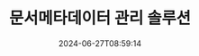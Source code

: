 ---
############################# Static ############################
layout: "family"
date:  2024-06-27T08:59:14
draft: false

product: "Metadata"
product_tag: "metadata"

lang: ko

############################# Head ############################
head_title: "GroupDocs의 .NET, Java, Node.js, Python API 및 온라인 메타데이터 조작 앱"
head_description: "C# .NET 및 Java에 기본으로 제공되는 문서 메타데이터 API입니다. 널리 사용되는 모든 형식의 메타 정보를 읽고, 쓰고, 편집하고 비교할 수 있습니다. 메타데이터를 분석하고 내보냅니다."

############################# Header ############################
title: "문서메타데이터 관리 솔루션"
description:  |
  널리 사용되는 플랫폼에서 문서, 이미지 및 기타 파일 형식의 메타데이터를 읽고, 편집하고, 교체하고, 제거하는 API 및 앱입니다.

  비즈니스 파일과 문서에 숨겨진 메타데이터 정보를 추가하세요.

  문서에 이미 표시된 메타데이터를 수정하거나 제거합니다.

  문서 및 파일 메타데이터에 대한 정보를 수집하고 분석합니다.

############################# Supported Platforms ###############################
supported_platforms:
  enable: true
  head_title: "플랫폼을 선택하세요"
  title: "플랫폼 독립성"
  description: "GroupDocs.Metadata은(는) 다양한 운영 체제 및 프레임워크와 호환됩니다."
  details_link_title: "더 알아보기"

  items:
    # items loop
    - title: ".NET"
      description: GroupDocs.Metadata .NET 
      color: "blue"
      tag: "net"
      link: "/metadata/net/"
      features_link: "https://docs.groupdocs.com/metadata/net/system-requirements/"
      features:
          # features loop
          - rows: "3"
            content: |
                    .NET Core 3.0 or higher <br> .NET 5.0 or higher <br> .NET Standard 2.1
      
          # features loop
          - rows: "1"
            content: |
                    Windows <br> Linux <br> Mac OS
      
          # features loop
          - rows: "4"
            content: |
                    Microsoft Visual Studio <br> JetBrains Rider <br> Microsoft Visual Code
      
          # features loop
          - rows: "1"
            content: |
                    70+ file formats
      

    # items loop
    - title: "Java"
      description: GroupDocs.Metadata Java
      color: "red"
      tag: "java"
      link: "/metadata/java/"
      features_link: "https://docs.groupdocs.com/metadata/java/system-requirements/"
      features:
          # features loop
          - rows: "3"
            content: |
                    J2SE 7.0 or higher <br> Kotlin
      
          # features loop
          - rows: "1"
            content: |
                    Windows <br> Linux <br> Mac OS
      
          # features loop
          - rows: "4"
            content: |
                    IntelliJ IDEA <br> Eclipse <br> NetBeans
      
          # features loop
          - rows: "1"
            content: |
                    70+ file formats

    # items loop
    - title: "Node.js"
      description: GroupDocs.Metadata Node.js
      color: "green"
      tag: "nodejs-java"
      link: "/metadata/nodejs-java/"
      features_link: "https://docs.groupdocs.com/metadata/nodejs-java/system-requirements/"
      features:
          # features loop
          - rows: "3"
            content: |
                    Node.js 16+ and J2SE 8.0 (1.8)+
      
          # features loop
          - rows: "1"
            content: |
                    Windows <br> Linux <br> Mac OS
      
          # features loop
          - rows: "4"
            content: |
                    Atom <br> Visual Studio Code <br> 다른 텍스트 편집기
      
          # features loop
          - rows: "1"
            content: |
                    70+ file formats

    # items loop
    - title: "Python"
      description: GroupDocs.Metadata Python
      color: "yellow"
      tag: "python-net"
      link: "/metadata/python-net/"
      features_link: "https://docs.groupdocs.com/metadata/python-net/system-requirements/"
      features:
          # features loop
          - rows: "3"
            content: |
                    Python 3.9+ and .Net 6+
      
          # features loop
          - rows: "1"
            content: |
                    Windows <br> Linux <br> Mac OS
      
          # features loop
          - rows: "4"
            content: |
                    IDLE <br> PyCharm <br> Visual Studio Code
      
          # features loop
          - rows: "1"
            content: |
                    70+ file formats

############################# Features ###############################
features:
  enable: true
  title: "GroupDocs.Metadata 기능 검토"
  description: "당사의 솔루션은 이미지 및 사무실 문서를 포함하여 널리 사용되는 다양한 파일 형식의 메타데이터를 조작하도록 설계되었습니다."

  items:
    # items loop
    - icon: "protect"
      title: "비즈니스 정보를 보호하세요"
      content: "민감한 파일과 문서에 숨겨진 메타데이터를 추가하세요."

    # items loop
    - icon: "control"
      title: "제어 문서 메타데이터"
      content: "문서에 포함된 메타데이터에 대한 자세한 정보를 수집합니다."

    # items loop
    - icon: "manipulate"
      title: "메타데이터 정보 조작"
      content: "지원되는 다양한 파일 형식의 콘텐츠를 수정하거나 메타데이터를 삭제하세요."

    # items loop
    - icon: "additional"
      title: "다양한 추가 기능"
      content: "문서 미리보기, 메타데이터 패키지 추출 등"

############################# Code Samples ###############################
code_samples:
  enable: true
  title: "메타데이터를 사용하여 문서 보호"
  description: "GroupDocs.Metadata 일반적인 작업 코드 예시입니다."

  items:
    # items loop
    - title: "이미지 및 문서에서 불필요한 메타데이터 제거"
      content: "GroupDocs.Metadata을 사용하면 파일과 문서에서 숨겨진 정보를 쉽게 제거할 수 있습니다. 이미지를 촬영한 시기와 장소 등의 세부 정보를 빠르게 삭제하거나 Office 문서에서 작성자 및 편집자 정보를 제거할 수 있습니다."
      samples:
          # samples loop
          - language: "C#"
            color: "blue"
            content: |
                    <code class="language-csharp" data-lang="csharp">
                        // 문서 경로를 Metadata 생성자에 전달합니다.

                        using (Metadata metadata = new Metadata("source.docx"))
                        {
                            // 작성자 및 편집자에 연결된 문서 속성 제거
                            var affected = metadata.RemoveProperties(
                                p => p.Tags.Contains(Tags.Person.Creator) ||
                                    p.Tags.Contains(Tags.Person.Editor));

                            // 메타데이터 제거 처리 결과
                            Console.WriteLine("Properties removed: {0}", affected);

                            // 정리된 문서 저장
                            metadata.Save("result.docx");
                        }                    
                    </code>

          # samples loop
          - language: "Java"
            color: "red"
            content: |
                    <code class="language-java" data-lang="java">
                        // 문서 경로를 Metadata 생성자에 전달합니다.

                        try (Metadata metadata = new Metadata("source.docx"){

                            // 작성자 및 편집자에 연결된 문서 속성 제거
                            int affected = metadata.removeProperties(
                                new ContainsTagSpecification(Tags.getPerson().getCreator()).or(
                                new ContainsTagSpecification(Tags.getPerson().getEditor())));

                            // 메타데이터 제거 처리 결과
                            System.out.println(String.format("Properties removed: %s", affected));

                            // 정리된 문서 저장
                            metadata.save("result.docx");
                        }

                    </code>

          # samples loop
          - language: "TypeScript"
            color: "green"
            content: |
                    <code class="language-java" data-lang="javascript">
                        // 문서 경로를 Metadata 생성자에 전달합니다.

                        const metadata = new groupdocs.metadata.Metadata("source.docx");
    
                        // 작성자 및 편집자에 연결된 문서 속성 제거
                        var affected = metadata.removeProperties(
                            new groupdocs.metadata.ContainsTagSpecification(groupdocs.metadata.Tags.getPerson().getCreator()).or(
                            new groupdocs.metadata.ContainsTagSpecification(groupdocs.metadata.Tags.getPerson().getEditor()))
                            );

                        // 메타데이터 제거 처리 결과
                        console.log('Properties removed: ${affected}');

                        // 정리된 문서 저장
                        metadata.save("result.docx");                        

                    </code>

          # samples loop
          - language: "Python"
            color: "yellow"
            content: |
                    <code class="python-net" data-lang="python">
                        import groupdocs.metadata as gm
                        
                        def run():

                            # 문서 경로를 Metadata 생성자에 전달합니다.
                            with gm.Metadata("input.docx") as metadata:

                                # 작성자 및 편집자에 연결된 문서 속성 제거
                                specification = gm.search.ContainsTagSpecification(gm.tagging.Tags.person.creator).
                                    either(gm.search.ContainsTagSpecification(gm.tagging.Tags.person.editor)).
                                    either(gm.search.OfTypeSpecification(gm.common.MetadataPropertyType.STRING).
                                    both(gm.search.WithValueSpecification("John")))
                                affected = metadata.remove_properties(specification)

                                # 메타데이터 제거 처리 결과
                                print(f"Properties removed: {affected}")

                                # 정리된 문서 저장
                                metadata.save("output.docx")

                    </code>

############################# Supported Formats ###############################
formats:
  enable: true
  title: "70개 이상의 형식이 지원됩니다."
  description: "GroupDocs.Metadata은 널리 사용되는 문서 및 파일 형식의 메타데이터를 제어하는 ​​데 도움이 됩니다."

############################# Metrics ###############################
metrics:
  enable: true
  title: "GroupDocs.Metadata 업적"
  description: "우리 도서관 성과의 주요 지표를 알아보세요"

  items:
    # items loop
    - number: "70+"
      title: "지원되는 형식"
      content: "GroupDocs.Metadata은 70개 이상의 널리 사용되는 파일 형식에 대한 메타데이터 조작을 지원합니다."

    # items loop
    - number: "700k"
      title: "NuGet 다운로드"
      content: ".NET NuGet 패키지용 GroupDocs.Metadata이(가) 700,000회 이상 다운로드되었습니다."

    # items loop
    - number: "15k"
      title: "메이븐 다운로드"
      content: "GroupDocs.Metadata은 Maven에서 15,000회 다운로드되었습니다. 강력한 Java 메타데이터 관리."

    # items loop
    - number: "140+"
      title: "행복한 고객"
      content: "개인 개발자와 유명 기업은 혁신적인 솔루션을 구축하기 위해 GroupDocs 제품을 선호합니다."


############################# Customers ###############################
customers:
  enable: true
  title: "우리의 행복한 고객"
  description: "GroupDocs 제품은 전 세계적으로 많은 고객들로부터 신뢰를 받고 있으며 전 세계적으로 경쟁력 있는 많은 비즈니스 솔루션에 사용됩니다."

  items:
    # items loop
    - title: "BenQ Corporation"
      logo: "benq"
      
    # items loop
    - title: "Nasdaq Stock Market"
      logo: "nasdaq"
      
    # items loop
    - title: "AT&T Inc."
      logo: "att"
      
    # items loop
    - title: "Customer logo AstraZeneca"
      logo: "astrazeneca"
      
    # items loop
    - title: "Central Bank of Argentina"
      logo: "argentinacentralbank"
      
    # items loop
    - title: "Roche Holding AG"
      logo: "roche"
      
    # items loop
    - title: "Capita"
      logo: "capita"
      
    # items loop
    - title: "Axa S.A."
      logo: "axa"
      
    # items loop
    - title: "Instructure Inc."
      logo: "instructure"
      
    # items loop
    - title: "Wipro"
      logo: "wipro"


############################# Actions ###############################
actions:
  enable: true
  title: "시작할 준비가 되셨나요?"
  description: "귀하의 애플리케이션에서 GroupDocs.Metadata 기능을 무료로 사용해 보세요."

  items:
    # items loop
    - title: ".NET"
      color: "blue"
      link: "/metadata/net/"

    # items loop
    - title: "Java"
      color: "red"
      link: "/metadata/java/"

    # items loop
    - title: "Node.js"
      color: "green"
      link: "/metadata/nodejs-java/"   

    # items loop
    - title: "Python"
      color: "yellow"
      link: "/metadata/python-net/"      

############################# FAQ ###############################
faq:
  enable: true
  title: "자주 묻는 질문"
  description: "우리 제품에 대해 질문이 있나요? 우리는 답을 가지고 있습니다!"

  items:
    # items loop
    - question: "GroupDocs.Metadata에서는 문서 메타데이터 처리를 위해 타사 소프트웨어가 필요합니까?"
      answer: "GroupDocs.Metadata은 독립적으로 작동합니다. Microsoft Office 또는 Adobe Acrobat과 같은 외부 라이브러리는 필요하지 않습니다."

    # items loop
    - question: "구매하기 전에 GroupDocs.Metadata 기능을 사용해 볼 수 있나요?"
      answer: "전적으로! GroupDocs.Metadata에서는 무료 평가판을 제공합니다. 설치하고 기능을 살펴보세요. 그러나 평가판 버전은 문서에 '평가판 배지'를 추가하고 처음 3페이지만 처리한다는 점에 유의하세요. 완전한 경험을 위해서는 전체 기능을 사용할 수 있는 30일 무료 임시 라이선스를 받으세요. 자세한 내용은 [여기](https://purchase.groupdocs.com/temporary-license/)에서 확인하세요."

    # items loop
    - question: "어떤 유형의 라이선스를 사용할 수 있나요?"
      answer: "GroupDocs.Metadata 라이선스를 찾고 계십니까? 우리는 다양한 옵션을 제공합니다. 팀의 개발자 수, 배포 위치(예: 단일 사무실 또는 원격 작업장), 최종 고객 배포 시 SDK/API를 클라이언트와 공유해야 하는지 여부 등의 요소를 기반으로 요구 사항에 맞는 라이선스 중에서 선택하세요. 또는 계량 요금제를 통해 사용량에 따라 비용을 지불하는 월간 사용 라이선스를 선택하세요. [여기](https://purchase.groupdocs.com/pricing/metadata/net/)에서 자세히 알아보고 꼭 맞는 제품을 찾아보세요."

############################# Cloud Links ###############################
cloud_links:
  enable: true
  title: "GroupDocs.Metadata 로우 코드 API에는 다음이 포함됩니다."
  description: "클라우드 기반 REST API를 사용하여 애플리케이션 내 비즈니스 파일의 민감한 메타데이터를 관리하세요."
  
  items:
    # items loop
    - title: "GroupDocs.Metadata Cloud for cURL"
      content: "cURL RESTful 메타데이터 조작 API를 사용하여 애플리케이션에서 PDF, Word, Excel, 프레젠테이션, 이미지 및 멀티미디어 파일의 메타데이터 정보를 관리하세요."
      icon: "groupdocs_metadata-for-curl"
      link: "https://products.groupdocs.cloud/metadata/curl"

    # items loop
    - title: "GroupDocs.Metadata Cloud for .NET"
      content: ".NET SDK와 함께 메타데이터 REST API를 사용하여 .NET 애플리케이션 내의 문서 형식에서 메타데이터를 추가, 편집, 추출, 검색 및 삭제합니다."
      icon: "groupdocs_metadata-for-net"
      link: "https://products.groupdocs.cloud/metadata/net"

    # items loop
    - title: "GroupDocs.Metadata Cloud for Java"
      content: "Java용 Metadata SDK를 사용하여 강력한 메타데이터 관리 기능으로 Java 애플리케이션을 강화하세요."
      icon: "groupdocs_metadata-for-java"
      link: "https://products.groupdocs.cloud/metadata/java"

############################# App links ###############################
app_links:
  enable: true
  title: "GroupDocs.Metadata 코드 앱이 포함되지 않음"
  description: "문서 메타데이터 관리를 위해 GroupDocs 웹 애플리케이션에 액세스하세요. 즐겨 사용하는 브라우저에서 70개 이상의 인기 파일 형식을 무료로 처리하세요."

  items:
    # items loop
    - title: "GroupDocs.Metadata Total"
      content: "Word, Excel, PDF, PowerPoint 및 70개 이상의 문서 유형의 메타데이터를 보고 편집할 수 있는 무료 앱입니다."
      icon: "groupdocs_metadata-app"
      link: "https://products.groupdocs.app/metadata/total"

    # items loop
    - title: "GroupDocs.Metadata DOCX"
      content: "MS Word 문서용 무료 온라인 메타데이터 뷰어 및 편집기."
      icon: "groupdocs_words-app"
      link: "https://products.groupdocs.app/metadata/docx"

    # items loop
    - title: "GroupDocs.Metadata PDF"
      content: "PDF 문서의 메타데이터 정보를 온라인으로 보거나 편집합니다."
      icon: "groupdocs_pdf-app"
      link: "https://products.groupdocs.app/metadata/pdf"


      


---